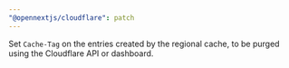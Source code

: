 ```yaml
---
"@opennextjs/cloudflare": patch
---
```


Set `Cache-Tag` on the entries created by the regional cache, to be purged using the Cloudflare API or dashboard.
